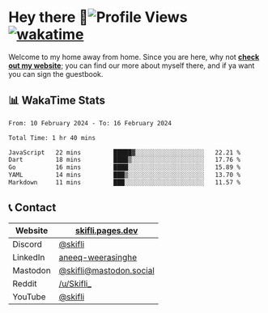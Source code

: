 # Hey there :wave:![Profile Views](https://komarev.com/ghpvc/?username=skifli) [![wakatime](https://wakatime.com/badge/user/b4317b02-0c6d-457b-82a4-a448b8a8d1df.svg)](https://wakatime.com/@b4317b02-0c6d-457b-82a4-a448b8a8d1df)

Welcome to my home away from home. Since you are here, why not [**check out my website**](https://skifli.pages.dev); you can find our more about myself there, and if ya want you can sign the guestbook.

## 📊 WakaTime Stats

<!--START_SECTION:waka-->

```txt
From: 10 February 2024 - To: 16 February 2024

Total Time: 1 hr 40 mins

JavaScript   22 mins         █████▓░░░░░░░░░░░░░░░░░░░   22.21 %
Dart         18 mins         ████▒░░░░░░░░░░░░░░░░░░░░   17.76 %
Go           16 mins         ████░░░░░░░░░░░░░░░░░░░░░   15.89 %
YAML         14 mins         ███▒░░░░░░░░░░░░░░░░░░░░░   13.70 %
Markdown     11 mins         ███░░░░░░░░░░░░░░░░░░░░░░   11.57 %
```

<!--END_SECTION:waka-->

## 📞 Contact

| Website   | [skifli.pages.dev](https://skifli.pages.dev)                       |
| --------- | ------------------------------------------------------------------ |
| Discord   | [@skifli](https://discord.com/users/1072069875993956372)           |
| LinkedIn  | [aneeq-weerasinghe](https://www.linkedin.com/in/aneeq-weerasinghe) |
| Mastodon  | [@skifli@mastodon.social](https://mastodon.social/@skifli)         |
| Reddit    | [/u/Skifli_](https://www.reddit.com/user/skifli_)                  |
| YouTube   | [@skifli](https://www.youtube.com/channel/@skifli)                 |
